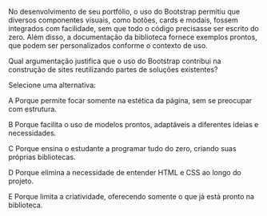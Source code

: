 No desenvolvimento de seu portfólio, o uso do Bootstrap permitiu que diversos componentes visuais, como botões, cards e modais, fossem integrados com facilidade, sem que todo o código precisasse ser escrito do zero. Além disso, a documentação da biblioteca fornece exemplos prontos, que podem ser personalizados conforme o contexto de uso.

Qual argumentação justifica que o uso do Bootstrap contribui na construção de sites reutilizando partes de soluções existentes?

Selecione uma alternativa:

A
Porque permite focar somente na estética da página, sem se preocupar com estrutura.

B
Porque facilita o uso de modelos prontos, adaptáveis a diferentes ideias e necessidades.

C
Porque ensina o estudante a programar tudo do zero, criando suas próprias bibliotecas.

D
Porque elimina a necessidade de entender HTML e CSS ao longo do projeto.

E
Porque limita a criatividade, oferecendo somente o que já está pronto na biblioteca.

